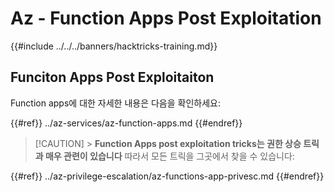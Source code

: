 # Az - Function Apps Post Exploitation

{{#include ../../../banners/hacktricks-training.md}}

## Funciton Apps Post Exploitaiton

Function apps에 대한 자세한 내용은 다음을 확인하세요:

{{#ref}}
../az-services/az-function-apps.md
{{#endref}}

> [!CAUTION] > **Function Apps post exploitation tricks는 권한 상승 트릭과 매우 관련이 있습니다** 따라서 모든 트릭을 그곳에서 찾을 수 있습니다:

{{#ref}}
../az-privilege-escalation/az-functions-app-privesc.md
{{#endref}}
